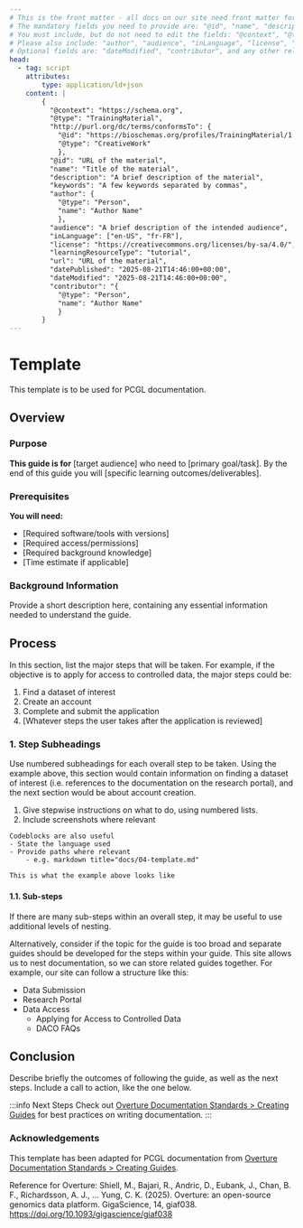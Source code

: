 ```yaml
---
# This is the front matter - all docs on our site need front matter for Bioschemas markup.
# The mandatory fields you need to provide are: "@id", "name", "description" and "keywords"
# You must include, but do not need to edit the fields: "@context", "@type", and "dct:conformsTo" 
# Please also include: "author", "audience", "inLanguage", "license", "learningResourceType", "url", and "datePublished"
# Optional fields are: "dateModified", "contributor", and any other relevant Bioschemas fields
head:
  - tag: script
    attributes:
        type: application/ld+json
    content: |
        {
          "@context": "https://schema.org",
          "@type": "TrainingMaterial",
          "http://purl.org/dc/terms/conformsTo": {
            "@id": "https://bioschemas.org/profiles/TrainingMaterial/1.0-RELEASE",
            "@type": "CreativeWork"
            },
          "@id": "URL of the material",
          "name": "Title of the material",
          "description": "A brief description of the material",
          "keywords": "A few keywords separated by commas",
          "author": {
            "@type": "Person",
            "name": "Author Name"
            },
          "audience": "A brief description of the intended audience",
          "inLanguage": ["en-US", "fr-FR"],
          "license": "https://creativecommons.org/licenses/by-sa/4.0/",
          "learningResourceType": "tutorial",
          "url": "URL of the material",
          "datePublished": "2025-08-21T14:46:00+00:00",
          "dateModified": "2025-08-21T14:46:00+00:00",
          "contributor": "{
            "@type": "Person",
            "name": "Author Name"
            }
        }
---
```


# Template

This template is to be used for PCGL documentation.

## Overview
### Purpose
**This guide is for** [target audience] who need to [primary goal/task]. By the end of this guide you will [specific learning outcomes/deliverables].

### Prerequisites
**You will need:**
- [Required software/tools with versions]
- [Required access/permissions]
- [Required background knowledge]
- [Time estimate if applicable]

### Background Information
Provide a short description here, containing any essential information needed to understand the guide.

## Process
In this section, list the major steps that will be taken. For example, if the objective is to apply for access to controlled data, the major steps could be:
1. Find a dataset of interest
2. Create an account
4. Complete and submit the application
5. [Whatever steps the user takes after the application is reviewed]

### 1. Step Subheadings
Use numbered subheadings for each overall step to be taken. Using the example above, this section would contain information on finding a dataset of interest (i.e. references to the documentation on the research portal), and the next section would be about account creation.

1. Give stepwise instructions on what to do, using numbered lists.
2. Include screenshots where relevant

``` 
Codeblocks are also useful
- State the language used
- Provide paths where relevant
    - e.g. markdown title="docs/04-template.md"
```
```markdown title="docs/04-template.md"
This is what the example above looks like
```


#### 1.1. Sub-steps
If there are many sub-steps within an overall step, it may be useful to use additional levels of nesting.

Alternatively, consider if the topic for the guide is too broad and separate guides should be developed for the steps within your guide. This site allows us to nest documentation, so we can store related guides together. For example, our site can follow a structure like this:

- Data Submission
- Research Portal
- Data Access
    - Applying for Access to Controlled Data
    - DACO FAQs

## Conclusion
Describe briefly the outcomes of following the guide, as well as the next steps.
Include a call to action, like the one below.

:::info Next Steps
Check out [Overture Documentation Standards > Creating Guides](https://docs.overture.bio/docs/documentation-standards/guides/#best-practices) for best practices on writing documentation.
:::

### Acknowledgements
This template has been adapted for PCGL documentation from [Overture Documentation Standards > Creating Guides](https://docs.overture.bio/docs/documentation-standards/guides). 

Reference for Overture:
Shiell, M., Bajari, R., Andric, D., Eubank, J., Chan, B. F., Richardsson, A. J., ... Yung, C. K. (2025).
Overture: an open-source genomics data platform. GigaScience, 14, giaf038.
https://doi.org/10.1093/gigascience/giaf038